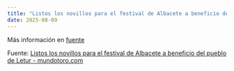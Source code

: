 ```yaml
---
title: "Listos los novillos para el festival de Albacete a beneficio del pueblo de Letur - mundotoro.com"
date: 2025-08-09
---
```


Más información en [fuente](https://news.google.com/rss/articles/CBMivwFBVV95cUxQbnhpV2wtY3I3NzRKbkNCdkdJOHg1MTlBUkxsX3BPR3ZDWTlrMnpoOVBQc3E3Z25Ld192QWdMSjlfbVc2Q0RUSEphdUNYdHdvQ0lyUXZEZTdudGhwaDJoU200R0UzRFR0Z3BCekgxNmdLN3B1ejdJcFBObEhRNkZPTDJxUTVaQzJ0aU1yU19ydHlKNmNXa1AtTVB6V3VjR1BnY1hocEx4UWU4M0dTcmZ5YnhLTlRwUGZvTFhjN2NMUQ?oc=5)

Fuente: [Listos los novillos para el festival de Albacete a beneficio del pueblo de Letur - mundotoro.com](https://news.google.com/rss/articles/CBMivwFBVV95cUxQbnhpV2wtY3I3NzRKbkNCdkdJOHg1MTlBUkxsX3BPR3ZDWTlrMnpoOVBQc3E3Z25Ld192QWdMSjlfbVc2Q0RUSEphdUNYdHdvQ0lyUXZEZTdudGhwaDJoU200R0UzRFR0Z3BCekgxNmdLN3B1ejdJcFBObEhRNkZPTDJxUTVaQzJ0aU1yU19ydHlKNmNXa1AtTVB6V3VjR1BnY1hocEx4UWU4M0dTcmZ5YnhLTlRwUGZvTFhjN2NMUQ?oc=5)
